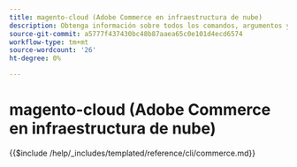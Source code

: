 ```yaml
---
title: magento-cloud (Adobe Commerce en infraestructura de nube)
description: Obtenga información sobre todos los comandos, argumentos y opciones disponibles para la herramienta de línea de comandos de Adobe Commerce magento-cloud.
source-git-commit: a5777f437430bc48b87aaea65c0e101d4ecd6574
workflow-type: tm+mt
source-wordcount: '26'
ht-degree: 0%

---
```



# magento-cloud (Adobe Commerce en infraestructura de nube)

{{$include /help/_includes/templated/reference/cli/commerce.md}}
